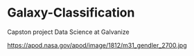# Galaxy-Classification

Capston project Data Science at Galvanize

https://apod.nasa.gov/apod/image/1812/m31_gendler_2700.jpg
